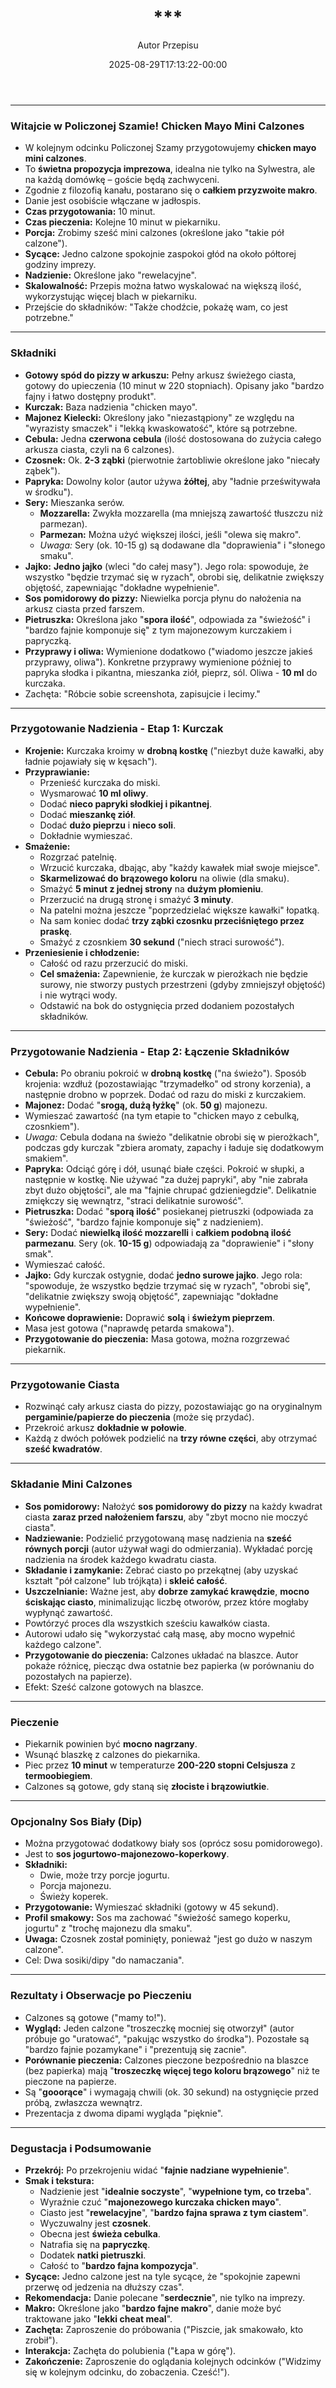 ﻿---
draft: true
title: "***"
author: "Autor Przepisu"
recipe_image: images/recipe-headers/default.avif
date: 2025-08-29T17:13:22-00:00
categories: ["sniadania"]
tags: ["draft"]
tagline: "Przepis do sformatowania"
servings: 4
prep_time: 15
cook: true
cook_time: 30
calories: 300
protein: 20
fat: 10
carbohydrate: 25
---
***

### **Witajcie w Policzonej Szamie! Chicken Mayo Mini Calzones**

*   W kolejnym odcinku Policzonej Szamy przygotowujemy **chicken mayo mini calzones**.
*   To **świetna propozycja imprezowa**, idealna nie tylko na Sylwestra, ale na każdą domówkę – goście będą zachwyceni.
*   Zgodnie z filozofią kanału, postarano się o **całkiem przyzwoite makro**.
*   Danie jest osobiście włączane w jadłospis.
*   **Czas przygotowania:** 10 minut.
*   **Czas pieczenia:** Kolejne 10 minut w piekarniku.
*   **Porcja:** Zrobimy sześć mini calzones (określone jako "takie pół calzone").
*   **Sycące:** Jedno calzone spokojnie zaspokoi głód na około półtorej godziny imprezy.
*   **Nadzienie:** Określone jako "rewelacyjne".
*   **Skalowalność:** Przepis można łatwo wyskalować na większą ilość, wykorzystując więcej blach w piekarniku.
*   Przejście do składników: "Także chodźcie, pokażę wam, co jest potrzebne."

***

### **Składniki**

*   **Gotowy spód do pizzy w arkuszu:** Pełny arkusz świeżego ciasta, gotowy do upieczenia (10 minut w 220 stopniach). Opisany jako "bardzo fajny i łatwo dostępny produkt".
*   **Kurczak:** Baza nadzienia "chicken mayo".
*   **Majonez Kielecki:** Określony jako "niezastąpiony" ze względu na "wyrazisty smaczek" i "lekką kwaskowatość", które są potrzebne.
*   **Cebula:** Jedna **czerwona cebula** (ilość dostosowana do zużycia całego arkusza ciasta, czyli na 6 calzones).
*   **Czosnek:** Ok. **2-3 ząbki** (pierwotnie żartobliwie określone jako "niecały ząbek").
*   **Papryka:** Dowolny kolor (autor używa **żółtej**, aby "ładnie prześwitywała w środku").
*   **Sery:** Mieszanka serów.
    *   **Mozzarella:** Zwykła mozzarella (ma mniejszą zawartość tłuszczu niż parmezan).
    *   **Parmezan:** Można użyć większej ilości, jeśli "olewa się makro".
    *   *Uwaga:* Sery (ok. 10-15 g) są dodawane dla "doprawienia" i "słonego smaku".
*   **Jajko:** **Jedno jajko** (wleci "do całej masy"). Jego rola: spowoduje, że wszystko "będzie trzymać się w ryzach", obrobi się, delikatnie zwiększy objętość, zapewniając "dokładne wypełnienie".
*   **Sos pomidorowy do pizzy:** Niewielka porcja płynu do nałożenia na arkusz ciasta przed farszem.
*   **Pietruszka:** Określona jako "**spora ilość**", odpowiada za "świeżość" i "bardzo fajnie komponuje się" z tym majonezowym kurczakiem i papryczką.
*   **Przyprawy i oliwa:** Wymienione dodatkowo ("wiadomo jeszcze jakieś przyprawy, oliwa"). Konkretne przyprawy wymienione później to papryka słodka i pikantna, mieszanka ziół, pieprz, sól. Oliwa - **10 ml** do kurczaka.
*   Zachęta: "Róbcie sobie screenshota, zapisujcie i lecimy."

***

### **Przygotowanie Nadzienia - Etap 1: Kurczak**

*   **Krojenie:** Kurczaka kroimy w **drobną kostkę** ("niezbyt duże kawałki, aby ładnie pojawiały się w kęsach").
*   **Przyprawianie:**
    *   Przenieść kurczaka do miski.
    *   Wysmarować **10 ml oliwy**.
    *   Dodać **nieco papryki słodkiej i pikantnej**.
    *   Dodać **mieszankę ziół**.
    *   Dodać **dużo pieprzu** i **nieco soli**.
    *   Dokładnie wymieszać.
*   **Smażenie:**
    *   Rozgrzać patelnię.
    *   Wrzucić kurczaka, dbając, aby "każdy kawałek miał swoje miejsce".
    *   **Skarmelizować do brązowego koloru** na oliwie (dla smaku).
    *   Smażyć **5 minut z jednej strony** na **dużym płomieniu**.
    *   Przerzucić na drugą stronę i smażyć **3 minuty**.
    *   Na patelni można jeszcze "poprzedzielać większe kawałki" łopatką.
    *   Na sam koniec dodać **trzy ząbki czosnku przeciśniętego przez praskę**.
    *   Smażyć z czosnkiem **30 sekund** ("niech straci surowość").
*   **Przeniesienie i chłodzenie:**
    *   Całość od razu przerzucić do miski.
    *   **Cel smażenia:** Zapewnienie, że kurczak w pierożkach nie będzie surowy, nie stworzy pustych przestrzeni (gdyby zmniejszył objętość) i nie wytrąci wody.
    *   Odstawić na bok do ostygnięcia przed dodaniem pozostałych składników.

***

### **Przygotowanie Nadzienia - Etap 2: Łączenie Składników**

*   **Cebula:** Po obraniu pokroić w **drobną kostkę** ("na świeżo"). Sposób krojenia: wzdłuż (pozostawiając "trzymadełko" od strony korzenia), a następnie drobno w poprzek. Dodać od razu do miski z kurczakiem.
*   **Majonez:** Dodać "**srogą, dużą łyżkę**" (ok. **50 g**) majonezu.
*   Wymieszać zawartość (na tym etapie to "chicken mayo z cebulką, czosnkiem").
*   *Uwaga:* Cebula dodana na świeżo "delikatnie obrobi się w pierożkach", podczas gdy kurczak "zbiera aromaty, zapachy i ładuje się dodatkowym smakiem".
*   **Papryka:** Odciąć górę i dół, usunąć białe części. Pokroić w słupki, a następnie w kostkę. Nie używać "za dużej papryki", aby "nie zabrała zbyt dużo objętości", ale ma "fajnie chrupać gdzieniegdzie". Delikatnie zmiękczy się wewnątrz, "straci delikatnie surowość".
*   **Pietruszka:** Dodać "**sporą ilość**" posiekanej pietruszki (odpowiada za "świeżość", "bardzo fajnie komponuje się" z nadzieniem).
*   **Sery:** Dodać **niewielką ilość mozzarelli** i **całkiem podobną ilość parmezanu**. Sery (ok. **10-15 g**) odpowiadają za "doprawienie" i "słony smak".
*   Wymieszać całość.
*   **Jajko:** Gdy kurczak ostygnie, dodać **jedno surowe jajko**. Jego rola: "spowoduje, że wszystko będzie trzymać się w ryzach", "obrobi się", "delikatnie zwiększy swoją objętość", zapewniając "dokładne wypełnienie".
*   **Końcowe doprawienie:** Doprawić **solą** i **świeżym pieprzem**.
*   Masa jest gotowa ("naprawdę petarda smakowa").
*   **Przygotowanie do pieczenia:** Masa gotowa, można rozgrzewać piekarnik.

***

### **Przygotowanie Ciasta**

*   Rozwinąć cały arkusz ciasta do pizzy, pozostawiając go na oryginalnym **pergaminie/papierze do pieczenia** (może się przydać).
*   Przekroić arkusz **dokładnie w połowie**.
*   Każdą z dwóch połówek podzielić na **trzy równe części**, aby otrzymać **sześć kwadratów**.

***

### **Składanie Mini Calzones**

*   **Sos pomidorowy:** Nałożyć **sos pomidorowy do pizzy** na każdy kwadrat ciasta **zaraz przed nałożeniem farszu**, aby "zbyt mocno nie moczyć ciasta".
*   **Nadziewanie:** Podzielić przygotowaną masę nadzienia na **sześć równych porcji** (autor używał wagi do odmierzania). Wykładać porcję nadzienia na środek każdego kwadratu ciasta.
*   **Składanie i zamykanie:** Zebrać ciasto po przekątnej (aby uzyskać kształt "pół calzone" lub trójkąta) i **skleić całość**.
*   **Uszczelnianie:** Ważne jest, aby **dobrze zamykać krawędzie**, **mocno ściskając ciasto**, minimalizując liczbę otworów, przez które mogłaby wypłynąć zawartość.
*   Powtórzyć proces dla wszystkich sześciu kawałków ciasta.
*   Autorowi udało się "wykorzystać całą masę, aby mocno wypełnić każdego calzone".
*   **Przygotowanie do pieczenia:** Calzones układać na blaszce. Autor pokaże różnicę, piecząc dwa ostatnie bez papierka (w porównaniu do pozostałych na papierze).
*   Efekt: Sześć calzone gotowych na blaszce.

***

### **Pieczenie**

*   Piekarnik powinien być **mocno nagrzany**.
*   Wsunąć blaszkę z calzones do piekarnika.
*   Piec przez **10 minut** w temperaturze **200-220 stopni Celsjusza** z **termoobiegiem**.
*   Calzones są gotowe, gdy staną się **złociste i brązowiutkie**.

***

### **Opcjonalny Sos Biały (Dip)**

*   Można przygotować dodatkowy biały sos (oprócz sosu pomidorowego).
*   Jest to **sos jogurtowo-majonezowo-koperkowy**.
*   **Składniki:**
    *   Dwie, może trzy porcje jogurtu.
    *   Porcja majonezu.
    *   Świeży koperek.
*   **Przygotowanie:** Wymieszać składniki (gotowy w 45 sekund).
*   **Profil smakowy:** Sos ma zachować "świeżość samego koperku, jogurtu" z "trochę majonezu dla smaku".
*   **Uwaga:** Czosnek został pominięty, ponieważ "jest go dużo w naszym calzone".
*   Cel: Dwa sosiki/dipy "do namaczania".

***

### **Rezultaty i Obserwacje po Pieczeniu**

*   Calzones są gotowe ("mamy to!").
*   **Wygląd:** Jeden calzone "troszeczkę mocniej się otworzył" (autor próbuje go "uratować", "pakując wszystko do środka"). Pozostałe są "bardzo fajnie pozamykane" i "prezentują się zacnie".
*   **Porównanie pieczenia:** Calzones pieczone bezpośrednio na blaszce (bez papierka) mają "**troszeczkę więcej tego koloru brązowego**" niż te pieczone na papierze.
*   Są "**gooorące**" i wymagają chwili (ok. 30 sekund) na ostygnięcie przed próbą, zwłaszcza wewnątrz.
*   Prezentacja z dwoma dipami wygląda "pięknie".

***

### **Degustacja i Podsumowanie**

*   **Przekrój:** Po przekrojeniu widać "**fajnie nadziane wypełnienie**".
*   **Smak i tekstura:**
    *   Nadzienie jest "**idealnie soczyste**", "**wypełnione tym, co trzeba**".
    *   Wyraźnie czuć "**majonezowego kurczaka chicken mayo**".
    *   Ciasto jest "**rewelacyjne**", "**bardzo fajna sprawa z tym ciastem**".
    *   Wyczuwalny jest **czosnek**.
    *   Obecna jest **świeża cebulka**.
    *   Natrafia się na **papryczkę**.
    *   Dodatek **natki pietruszki**.
    *   Całość to "**bardzo fajna kompozycja**".
*   **Sycące:** Jedno calzone jest na tyle sycące, że "spokojnie zapewni przerwę od jedzenia na dłuższy czas".
*   **Rekomendacja:** Danie polecane "**serdecznie**", nie tylko na imprezy.
*   **Makro:** Określone jako "**bardzo fajne makro**", danie może być traktowane jako "**lekki cheat meal**".
*   **Zachęta:** Zaproszenie do próbowania ("Piszcie, jak smakowało, kto zrobił").
*   **Interakcja:** Zachęta do polubienia ("Łapa w górę").
*   **Zakończenie:** Zaproszenie do oglądania kolejnych odcinków ("Widzimy się w kolejnym odcinku, do zobaczenia. Cześć!").
